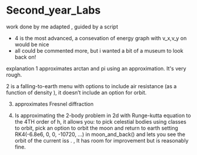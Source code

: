 # Second_year_Labs
 work done by me adapted , guided by a script 
- 4 is the most advanced, a consevation of energy graph with v_x,v_y  on would be nice 
- all could be commented more, but i wanted a bit of a museum to look back on!

explanation
1 approximates arctan and pi using an approximation. It's very rough. 

2 is a falling-to-earth menu with options to include air resistance (as a function of density ), it doesn’t include an option for orbit. 

3. approximates Fresnel diffraction 

4.  Is approximating the 2-body problem in 2d with Runge-kutta equation to the 4TH order of h, it allows you: to pick celestial bodies using classes to orbit, 
pick an option to orbit the moon and return to earth setting  RK4(-6.8e6, 0, 0, -10720, ...) in moon_and_back() 
and lets you see the orbit of the current iss . , It has room for improvement but is reasonably fine. 
